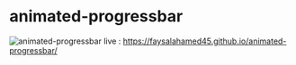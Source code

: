 # animated-progressbar
![animated-progressbar](https://user-images.githubusercontent.com/76745581/163568198-3716aae1-e7ab-4e86-89fa-ab176eff12ac.PNG)
live : https://faysalahamed45.github.io/animated-progressbar/
